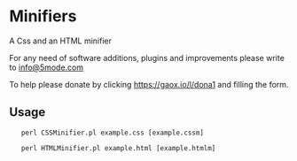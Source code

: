 # Minifiers
A Css and an HTML minifier

For any need of software additions, plugins and improvements please write to <a href="mailto:info@5mode.com">info@5mode.com</a>  

To help please donate by clicking <a href="https://gaox.io/l/dona1">https://gaox.io/l/dona1</a> and filling the form.   

## Usage
       perl CSSMinifier.pl example.css [example.cssm]  
       
       perl HTMLMinifier.pl example.html [example.htmlm]
